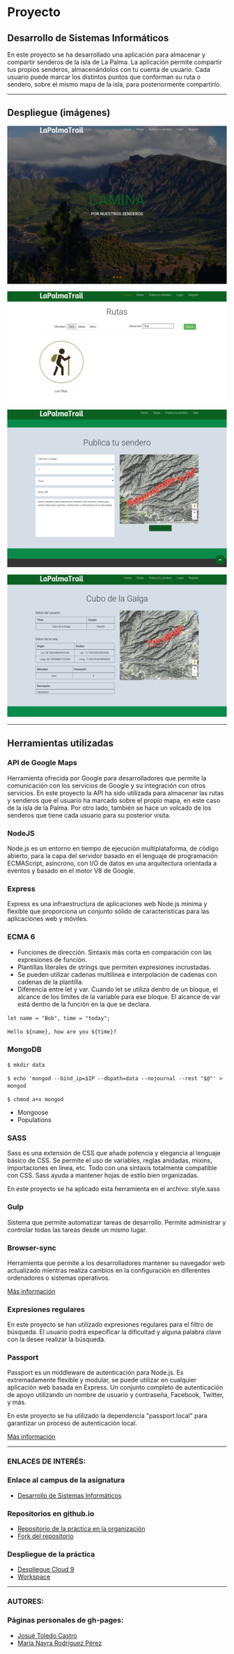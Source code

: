 # Proyecto 

## Desarrollo de Sistemas Informáticos

En este proyecto se ha desarrollado una aplicación para almacenar y compartir senderos de la isla de La Palma. 
La aplicación permite compartir tus propios senderos, almacenándolos con tu cuenta de usuario. 
Cada usuario puede marcar los distintos puntos que conforman su ruta o sendero, sobre el mismo mapa de la isla, para posteriormente compartirlo.

--------

## Despliegue (imágenes)

![Portada](portada.png)

![Filtro y rutas](filtro.png)

![Publicar sendero](publicar.png)

![Mostrar sendero](mostrar.png)

--------

## Herramientas utilizadas

### API de Google Maps

Herramienta ofrecida por Google para desarrolladores que permite la comunicación con los servicios de Google y su integración con otros servicios. 
En este proyecto la API ha sido utilizada para almacenar las rutas y senderos que el usuario ha marcado sobre el propio mapa, en este caso de la isla de la Palma.
Por otro lado, también se hace un volcado de los senderos que tiene cada usuario para su posterior visita.

### NodeJS

Node.js es un entorno en tiempo de ejecución multiplataforma, de código abierto, para la capa del servidor basado en el lenguaje de programación ECMAScript, asíncrono, con I/O de datos en una arquitectura orientada a eventos y basado en el motor V8 de Google.

### Express

Express es una infraestructura de aplicaciones web Node.js mínima y flexible que proporciona un conjunto sólido de características para las aplicaciones web y móviles.

### ECMA 6

* Funciones de dirección. Sintaxis más corta en comparación con las expresiones de función.
* Plantillas literales de strings que permiten expresiones incrustadas.
* Se pueden utilizar cadenas multilínea e interpolación de cadenas con cadenas de la plantilla.
* Diferencia entre let y var.
Cuando let se utiliza dentro de un bloque, el alcance de los límites de la variable para ese bloque. El alcance de var está dentro de la función en la que se declara.

`let name = "Bob", time = "today";`

`Hello ${name}, how are you ${time}?`

### MongoDB

`$ mkdir data`

`$ echo 'mongod --bind_ip=$IP --dbpath=data --nojournal --rest "$@"' > mongod`

`$ chmod a+x mongod`

* Mongoose
* Populations

### SASS

Sass es una extensión de CSS que añade potencia y elegancia al lenguaje básico de CSS. 
Se permite el uso de variables, reglas anidadas, mixins, importaciones en línea, etc. 
Todo con una sintaxis totalmente compatible con CSS. Sass ayuda a mantener hojas de estilo bien organizadas.

En este proyecto se ha aplicado esta herramienta en el archivo: style.sass

### Gulp

Sistema que permite automatizar tareas de desarrollo. Permite administrar y controlar todas las tareas desde un mismo lugar.

### Browser-sync

Herramienta que permite a los desarrolladores mantener su navegador web actualizado mientras realiza cambios en la configuración en diferentes ordenadores o sistemas operativos.

[Más información](https://www.browsersync.io/)

### Expresiones regulares

En este proyecto se han utilizado expresiones regulares para el filtro de búsqueda.
El usuario podrá especificar la dificultad y alguna palabra clave con la desee realizar la búsqueda.

### Passport

Passport es un middleware de autenticación para Node.js. 
Es extremadamente flexible y modular, se puede utilizar en cualquier aplicación web basada en Express. 
Un conjunto completo de autenticación de apoyo utilizando un nombre de usuario y contraseña, Facebook, Twitter, y más.

En este proyecto se ha utilizado la dependencia "passport local" para garantizar un proceso de autenticación local.

[Más información](http://passportjs.org/)

--------

### ENLACES DE INTERÉS:
### Enlace al campus de la asignatura

* [Desarrollo de Sistemas Informáticos](https://campusvirtual.ull.es/my/)


### Repositorios en github.io

* [Repositorio de la práctica en la organización](https://github.com/ULL-ESIT-GRADOII-DSI/proyecto-final-de-dsi-josue-nayra-dsi15-16-1)
* [Fork del repositorio](https://github.com/alu0100406122/proyecto-final-de-dsi-josue-nayra-dsi15-16-1)


### Despliegue de la práctica

* [Despliegue Cloud 9](https://proyecto-final-dsi-josue-nayra-alu0100406122.c9users.io/?_c9_id=livepreview0&_c9_host=https://ide.c9.io)
* [Workspace](https://ide.c9.io/alu0100406122/proyecto-final-dsi-josue-nayra)

--------

### AUTORES: 
### Páginas personales de gh-pages:

* [Josué Toledo Castro](http://josuetc94.github.io/)
* [María Nayra Rodríguez Pérez](http://alu0100406122.github.io/)